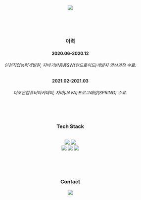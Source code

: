 <div align="center">

<img src="https://capsule-render.vercel.app/api?type=soft&color=008DB7&height=100&section=header&text=Hi, I’m Josumin%20&fontSize=35%&fontColor=ffffff" />

<br> <br> <br>

  <h3>이력</h3>

  <h4>2020.06-2020.12</h4> 

  <h6>인천직업능력개발원, 자바기반응용SW(안드로이드)개발자 양성과정 수료.</h6>

  <h4>2021.02-2021.03</h4><h6>더조은컴퓨터아카데미, 자바(JAVA)프로그래밍(SPRING) 수료.</h6>

 

<br><br>

  <h3>

Tech Stack

 </h3>

<br>

<img src="https://img.shields.io/badge/java-007396?style=flat-square&logo=java&logoColor=white"/>

<img src="https://img.shields.io/badge/MySQL-4479A1?style=flat-square&logo=MySQL&logoColor=white"/>

<br>
<img src="https://img.shields.io/badge/html5-E34F26?style=flat-square&logo=html5&logoColor=white"/>
<img src="https://img.shields.io/badge/CSS3-F7DF1E?style=flat-square&logo=CSS3&logoColor=white"/>

<img src="https://img.shields.io/badge/Adobe Photoshop-EA4335?style=flat-square&logo=Adobe Photoshop&logoColor=white"/>

<br><br><br>

  <h3>Contact</h3> 

<img src="https://img.shields.io/badge/ddepp11@gmail.com-EA4335?style=flat-square&logo=Gmail&logoColor=white"/>

</div>

<!---
josumin729/josumin729 is a ✨ special ✨ repository because its `README.md` (this file) appears on your GitHub profile.
You can click the Preview link to take a look at your changes.
--->
